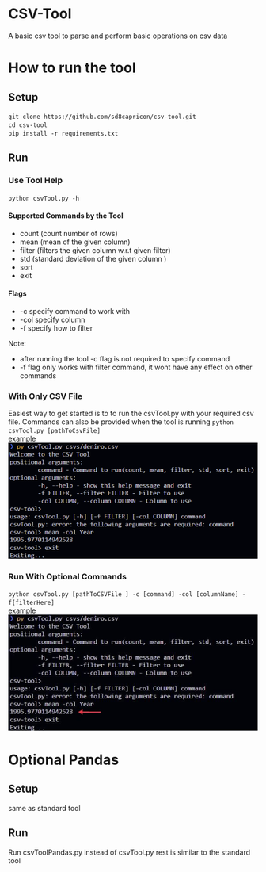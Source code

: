 # CSV-Tool
A basic csv tool to parse and perform basic operations on csv data


# How to run the tool

## Setup
`git clone https://github.com/sd8capricon/csv-tool.git`<br>
`cd csv-tool`<br>
`pip install -r requirements.txt`

## Run


### Use Tool Help
`python csvTool.py -h`
#### Supported Commands by the Tool
 - count (count number of rows)
- mean (mean of the given column)
- filter (filters the given column w.r.t given filter)
- std (standard deviation of the given column )
- sort
- exit
#### Flags
- -c specify command to work with<br>
- -col specify column<br>
- -f specify how to filter
 
Note: 
- after running the tool -c flag is not required to specify command
- -f flag only works with filter command, it wont have any effect on other commands


### With Only CSV File
Easiest way to get started is to to run the csvTool.py with your required csv file. Commands can also be provided when the tool is running
`python csvTool.py [pathToCsvFile]`<br>
example
![eg img](imgs/without%20commands.png)

### Run With Optional Commands

`python csvTool.py [pathToCSVFile ] -c [command] -col [columnName] -f[filterHere]`<br>
example
![eg img](imgs/Inkedwith%20commands.jpg)


# Optional Pandas

## Setup
same as standard tool

## Run
Run csvToolPandas.py instead of csvTool.py rest is similar to the standard tool
